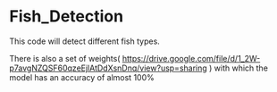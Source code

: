 # Fish_Detection
This code will detect different fish types. 

There is also a set of weights( https://drive.google.com/file/d/1_2W-p7avgNZQSF60qzeEjlAtDdXsnDnq/view?usp=sharing ) with which the model has an accuracy of almost 100%
